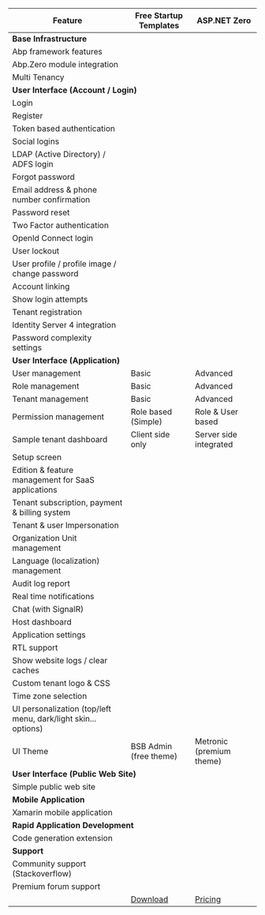 <!DOCTYPE html PUBLIC "-//W3C//DTD XHTML 1.0 Transitional//EN" "http://www.w3.org/TR/xhtml1/DTD/xhtml1-transitional.dtd">
<html xmlns="http://www.w3.org/1999/xhtml">

<head>
<meta content="text/html; charset=utf-8" http-equiv="Content-Type" />
<link type="text/css" rel="stylesheet" href="bootstrap.min.css" />
<title>ASP.NET Zero vs Free Template</title>
</head>

<body>

<table class="table" id="TemplateComparisonTable">
<thead>
<tr>
	<th>Feature</th>
	<th>Free Startup Templates</th>
	<th>ASP.NET Zero</th>
</tr>
</thead>
<tbody>
<tr>
<td colspan="3"><strong>Base Infrastructure</strong></td>
</tr>

<tr>
<td>Abp framework features</td>
<td><i class="fa fa-check"></i></td><td><i class="fa fa-check"></i></td></tr>
<tr>
<td>Abp.Zero module integration</td>
<td><i class="fa fa-check"></i></td><td><i class="fa fa-check"></i></td></tr>
<tr>
<td>Multi Tenancy</td>
<td><i class="fa fa-check"></i></td><td><i class="fa fa-check"></i></td></tr>
<tr>
<td colspan="3"><strong>User Interface (Account / Login)</strong></td>
</tr>
<tr>
<td>Login</td>
<td><i class="fa fa-check"></i></td>
<td><i class="fa fa-check"></i></td></tr>
<tr>
<td>Register</td>
<td><i class="fa fa-check"></i></td>
<td><i class="fa fa-check"></i></td>
</tr>
<tr>
<td>Token based authentication</td>
<td><i class="fa fa-check"></i></td>
<td><i class="fa fa-check"></i></td>
</tr>
<tr>
<td>Social logins</td>
<td><i class="fa fa-minus"></i></td>
<td><i class="fa fa-check"></i></td>	
</tr>
<tr>
<td>LDAP (Active Directory) / ADFS login</td>
<td><i class="fa fa-minus"></i></td>
<td><i class="fa fa-check"></i></td>	</tr>
<tr>
<td>Forgot password</td>
<td><i class="fa fa-minus"></i></td>
<td><i class="fa fa-check"></i></td></tr>
<tr>
<td>Email address &amp; phone number confirmation</td>
<td><i class="fa fa-minus"></i></td>
<td><i class="fa fa-check"></i></td></tr>
<tr>
<td>Password reset</td>
<td><i class="fa fa-minus"></i></td>
<td><i class="fa fa-check"></i></td></tr>
<tr>
<td>Two Factor authentication</td>
<td><i class="fa fa-minus"></i></td>
<td><i class="fa fa-check"></i></td></tr>
<tr>
<td>OpenId Connect login</td>
<td><i class="fa fa-minus"></i></td>
<td><i class="fa fa-check"></i></td></tr>
<tr>
<td>User lockout</td>
<td><i class="fa fa-minus"></i></td>
<td><i class="fa fa-check"></i></td></tr>
<tr>
<td>User profile / profile image / change password</td>
<td><i class="fa fa-minus"></i></td>
<td><i class="fa fa-check"></i></td></tr>
<tr>
<td>Account linking</td>
<td><i class="fa fa-minus"></i></td>
<td><i class="fa fa-check"></i></td></tr>
<tr>
<td>Show login attempts</td>
<td><i class="fa fa-minus"></i></td>
<td><i class="fa fa-check"></i></td></tr>
<tr>
<td>Tenant registration</td>
<td><i class="fa fa-minus"></i></td>
<td><i class="fa fa-check"></i></td></tr>
<tr>
<td>Identity Server 4 integration</td>
<td><i class="fa fa-minus"></i></td>
<td><i class="fa fa-check"></i></td></tr>
<tr>
<td>Password complexity settings</td>
<td><i class="fa fa-minus"></i></td>
<td><i class="fa fa-check"></i></td></tr>
<tr>
<td colspan="3"><strong>User Interface (Application)</strong></td>
</tr>
	<tr>
<td>User management</td>
<td>Basic</td>
<td>Advanced</td>
	</tr>
	<tr>
<td>Role management</td>
<td>Basic</td>
<td>Advanced</td>
	</tr>
	<tr>
<td>Tenant management</td>
<td>Basic</td>
<td>Advanced</td>
	</tr>
	<tr>
<td>Permission management</td>
<td>Role based (Simple)</td>
<td>Role &amp; User based</td>
	</tr>
	<tr>
<td>Sample tenant dashboard</td>
<td>Client side only</td>
<td>Server side integrated</td>
	</tr>
	<tr>
<td>Setup screen</td>
<td><i class="fa fa-minus"></i></td>
<td><i class="fa fa-check"></i></td>
	</tr>
<tr>
<td>Edition &amp; feature management for SaaS applications</td>
<td><i class="fa fa-minus"></i></td>
<td><i class="fa fa-check"></i></td></tr>
	<tr>
<td>Tenant subscription, payment &amp; billing system</td>
<td><i class="fa fa-minus"></i></td>
<td><i class="fa fa-check"></i></td>	</tr>
<tr>
<td>Tenant &amp; user Impersonation</td>
<td><i class="fa fa-minus"></i></td>
<td><i class="fa fa-check"></i></td></tr>
<tr>
<td>Organization Unit management</td>
<td><i class="fa fa-minus"></i></td>
<td><i class="fa fa-check"></i></td></tr>
<tr>
<td>Language (localization) management</td>
<td><i class="fa fa-minus"></i></td>
<td><i class="fa fa-check"></i></td></tr>
<tr>
<td>Audit log report</td>
<td><i class="fa fa-minus"></i></td>
<td><i class="fa fa-check"></i></td></tr>
	<tr>
<td>Real time notifications</td>
<td><i class="fa fa-minus"></i></td>
<td><i class="fa fa-check"></i></td>	</tr>
	<tr>
<td>Chat (with SignalR)</td>
<td><i class="fa fa-minus"></i></td>
<td><i class="fa fa-check"></i></td>	</tr>
	<tr>
<td>Host dashboard</td>
<td><i class="fa fa-minus"></i></td>
<td><i class="fa fa-check"></i></td>	</tr>
<tr>
<td>Application settings</td>
<td><i class="fa fa-minus"></i></td>
<td><i class="fa fa-check"></i></td></tr>
<tr>
<td>RTL support</td>
<td><i class="fa fa-minus"></i></td>
<td><i class="fa fa-check"></i></td></tr>
<tr>
<td>Show website logs / clear caches</td>
<td><i class="fa fa-minus"></i></td>
<td><i class="fa fa-check"></i></td></tr>
<tr>
<td>Custom tenant logo &amp; CSS</td>
<td><i class="fa fa-minus"></i></td>
<td><i class="fa fa-check"></i></td></tr>
<tr>
<td>Time zone selection</td>
<td><i class="fa fa-minus"></i></td>
<td><i class="fa fa-check"></i></td></tr>
<tr>
<td>UI personalization (top/left menu, dark/light skin... options)</td>
<td><i class="fa fa-minus"></i></td>
<td><i class="fa fa-check"></i></td></tr>
	<tr>
<td>UI Theme</td>
<td>BSB Admin (free theme)</td>
<td>Metronic (premium theme)</td>
	</tr>
<tr>
<td colspan="3"><strong>User Interface (Public Web Site)</strong></td>
</tr>
<tr>
<td>Simple public web site</td>
<td><i class="fa fa-minus"></i></td>
<td><i class="fa fa-check"></i></td></tr>
<tr>
<tr>
<td colspan="3"><strong>Mobile Application</strong></td>
</tr>
<tr>
<td>Xamarin mobile application</td>
<td><i class="fa fa-minus"></i></td>
<td><i class="fa fa-check"></i></td></tr>
<tr>
<tr>
<td colspan="3"><strong>Rapid Application Development</strong></td>
</tr>
<tr>
<td>Code generation extension</td>
<td><i class="fa fa-minus"></i></td>
<td><i class="fa fa-check"></i></td></tr>
<tr>
<td colspan="3"><strong>Support</strong></td>
</tr>
<tr>
<td>Community support (Stackoverflow)</td>
<td><i class="fa fa-check"></i></td><td><i class="fa fa-check"></i></td></tr>
<tr>
<td>Premium forum support</td>
<td><i class="fa fa-minus"></i></td>
<td><i class="fa fa-check"></i></td></tr>
<tr>
<td>&nbsp;</td>
<td><a class="btn btn-default btn-sm" href="https://aspnetboilerplate.com/Templates" target="_blank">Download</a></td>
<td><a class="btn btn-default btn-sm" href="/#pricing">Pricing</a></td>
</tr>
</tbody>
</table>


</body>

</html>
